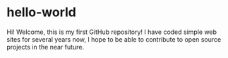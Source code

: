 # hello-world

Hi! Welcome, this is my first GitHub repository! I have coded simple web sites for several years now, I hope to be able to contribute to open source projects in the near future.
